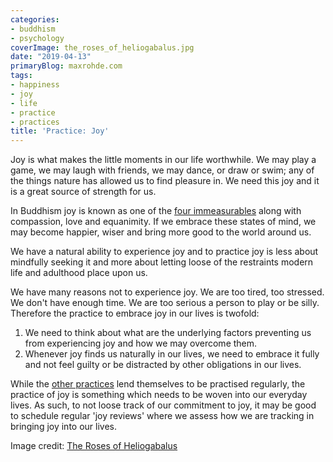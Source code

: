 ```yaml
---
categories:
- buddhism
- psychology
coverImage: the_roses_of_heliogabalus.jpg
date: "2019-04-13"
primaryBlog: maxrohde.com
tags:
- happiness
- joy
- life
- practice
- practices
title: 'Practice: Joy'
---
```


Joy is what makes the little moments in our life worthwhile. We may play a game, we may laugh with friends, we may dance, or draw or swim; any of the things nature has allowed us to find pleasure in. We need this joy and it is a great source of strength for us.

In Buddhism joy is known as one of the [four immeasurables](https://maxrohde.com/2018/08/28/the-four-immeasurable-minds/) along with compassion, love and equanimity. If we embrace these states of mind, we may become happier, wiser and bring more good to the world around us.

We have a natural ability to experience joy and to practice joy is less about mindfully seeking it and more about letting loose of the restraints modern life and adulthood place upon us.

We have many reasons not to experience joy. We are too tired, too stressed. We don't have enough time. We are too serious a person to play or be silly. Therefore the practice to embrace joy in our lives is twofold:

1. We need to think about what are the underlying factors preventing us from experiencing joy and how we may overcome them.
2. Whenever joy finds us naturally in our lives, we need to embrace it fully and not feel guilty or be distracted by other obligations in our lives.

While the [other practices](https://maxrohde.com/tag/practices/) lend themselves to be practised regularly, the practice of joy is something which needs to be woven into our everyday lives. As such, to not loose track of our commitment to joy, it may be good to schedule regular 'joy reviews' where we assess how we are tracking in bringing joy into our lives.

Image credit: [The Roses of Heliogabalus](https://en.wikipedia.org/wiki/The_Roses_of_Heliogabalus)